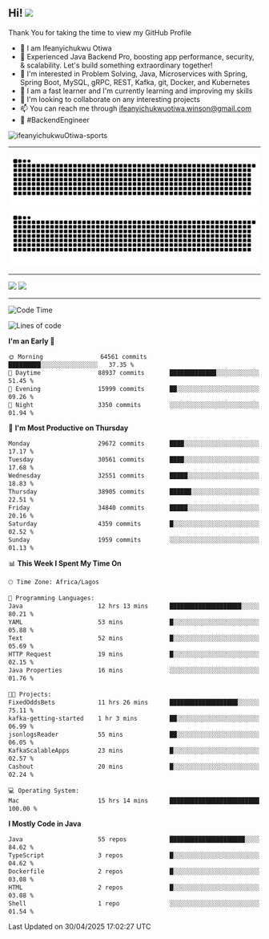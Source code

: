<!-- BLOG-POST-LIST:START --><!-- BLOG-POST-LIST:END -->

## Hi! <img src="https://media.giphy.com/media/hvRJCLFzcasrR4ia7z/giphy.gif" width="4%"> 

Thank You for taking the time to view my GitHub Profile

- 👋 I am Ifeanyichukwu Otiwa
- 🚀 Experienced Java Backend Pro, boosting app performance, security, & scalability. Let's build something extraordinary together!
- 👀 I'm interested in Problem Solving, Java, Microservices with Spring, Spring Boot, MySQL, gRPC, REST, Kafka, git, Docker, and Kubernetes
- 🌱 I am a fast learner and I'm currently learning and improving my skills
- 💞️ I'm looking to collaborate on any interesting projects
- 📫 You can reach me through ifeanyichukwuotiwa.winson@gmail.com
- 🚀 #BackendEngineer

<p align="left" marginTop="10px"> <img src="https://komarev.com/ghpvc/?username=ifeanyichukwuOtiwa-sports&label=Profile%20views&color=0e75b6&style=for-the-badge" alt="ifeanyichukwuOtiwa-sports" /> </p>

***

<!--🐍📈SNAKEGRAPH / 🌐WEBSITE: https://github.com/Platane/snk -->
![github contribution grid snake animation](https://raw.githubusercontent.com/ifeanyichukwuOtiwa-sports/ifeanyichukwuOtiwa-sports/output/github-contribution-grid-snake-dark.svg#gh-dark-mode-only)![github contribution grid snake animation](https://raw.githubusercontent.com/ifeanyichukwuOtiwa-sports/ifeanyichukwuOtiwa-sports/output/github-contribution-grid-snake.svg#gh-light-mode-only)

***

<p float="left">
  <img float="left" src="https://github-readme-stats.vercel.app/api?username=ifeanyichukwuOtiwa-sports&count_private=true&include_all_commits=true&theme=react&show_icons=true" />
  <img float="right" src="https://github-readme-stats.vercel.app/api/top-langs/?username=ifeanyichukwuOtiwa-sports&layout=compact&show_icons=true&theme=react" /> 
</p>

***



<!--START_SECTION:waka-->
![Code Time](http://img.shields.io/badge/Code%20Time-3%2C649%20hrs%2033%20mins-blue)

![Lines of code](https://img.shields.io/badge/From%20Hello%20World%20I%27ve%20Written-48.1%20million%20lines%20of%20code-blue)

**I'm an Early 🐤** 

```text
🌞 Morning                64561 commits       █████████░░░░░░░░░░░░░░░░   37.35 % 
🌆 Daytime                88937 commits       █████████████░░░░░░░░░░░░   51.45 % 
🌃 Evening                15999 commits       ██░░░░░░░░░░░░░░░░░░░░░░░   09.26 % 
🌙 Night                  3350 commits        ░░░░░░░░░░░░░░░░░░░░░░░░░   01.94 % 
```
📅 **I'm Most Productive on Thursday** 

```text
Monday                   29672 commits       ████░░░░░░░░░░░░░░░░░░░░░   17.17 % 
Tuesday                  30561 commits       ████░░░░░░░░░░░░░░░░░░░░░   17.68 % 
Wednesday                32551 commits       █████░░░░░░░░░░░░░░░░░░░░   18.83 % 
Thursday                 38905 commits       ██████░░░░░░░░░░░░░░░░░░░   22.51 % 
Friday                   34840 commits       █████░░░░░░░░░░░░░░░░░░░░   20.16 % 
Saturday                 4359 commits        █░░░░░░░░░░░░░░░░░░░░░░░░   02.52 % 
Sunday                   1959 commits        ░░░░░░░░░░░░░░░░░░░░░░░░░   01.13 % 
```


📊 **This Week I Spent My Time On** 

```text
🕑︎ Time Zone: Africa/Lagos

💬 Programming Languages: 
Java                     12 hrs 13 mins      ████████████████████░░░░░   80.21 % 
YAML                     53 mins             █░░░░░░░░░░░░░░░░░░░░░░░░   05.88 % 
Text                     52 mins             █░░░░░░░░░░░░░░░░░░░░░░░░   05.69 % 
HTTP Request             19 mins             █░░░░░░░░░░░░░░░░░░░░░░░░   02.15 % 
Java Properties          16 mins             ░░░░░░░░░░░░░░░░░░░░░░░░░   01.76 % 

🐱‍💻 Projects: 
FixedOddsBets            11 hrs 26 mins      ███████████████████░░░░░░   75.11 % 
kafka-getting-started    1 hr 3 mins         ██░░░░░░░░░░░░░░░░░░░░░░░   06.99 % 
jsonlogsReader           55 mins             ██░░░░░░░░░░░░░░░░░░░░░░░   06.05 % 
KafkaScalableApps        23 mins             █░░░░░░░░░░░░░░░░░░░░░░░░   02.57 % 
Cashout                  20 mins             █░░░░░░░░░░░░░░░░░░░░░░░░   02.24 % 

💻 Operating System: 
Mac                      15 hrs 14 mins      █████████████████████████   100.00 % 
```

**I Mostly Code in Java** 

```text
Java                     55 repos            █████████████████████░░░░   84.62 % 
TypeScript               3 repos             █░░░░░░░░░░░░░░░░░░░░░░░░   04.62 % 
Dockerfile               2 repos             █░░░░░░░░░░░░░░░░░░░░░░░░   03.08 % 
HTML                     2 repos             █░░░░░░░░░░░░░░░░░░░░░░░░   03.08 % 
Shell                    1 repo              ░░░░░░░░░░░░░░░░░░░░░░░░░   01.54 % 
```




 Last Updated on 30/04/2025 17:02:27 UTC
<!--END_SECTION:waka-->

<!--
<p align="center">
![trophy](https://github-profile-trophy.vercel.app/?username=ifeanyichukwuOtiwa-sports&theme=onedark) (https://github.com/ryo-ma/github-profile-trophy)
</p>
-->

<!---
ifeanyi-otiwa/ifeanyi-otiwa is a ✨ special ✨ repository because its `README.md` (this file) appears on your GitHub profile.
You can click the Preview link to take a look at your changes.
--->
